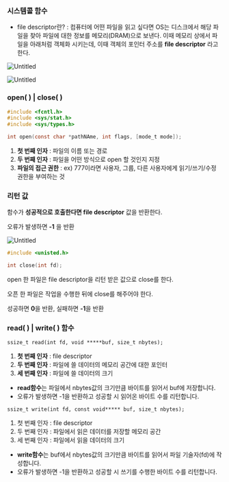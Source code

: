### 시스템콜 함수

- file descriptor란? : 컴퓨터에 어떤 파일을 읽고 싶다면 OS는 디스크에서 해당 파일을 찾아 파일에 대한 정보를 메모리(DRAM)으로 보낸다. 이때 메모리 상에서 파일을 아래처럼 객체화 시키는데, 이때 객체의 포인터 주소를 **file descriptor** 라고 한다.

![Untitled](https://s3-us-west-2.amazonaws.com/secure.notion-static.com/7be0ddea-e85c-41f3-b945-39417cf6d645/Untitled.png)

![Untitled](https://s3-us-west-2.amazonaws.com/secure.notion-static.com/e3889195-0226-448c-8a2b-e26b548dc37a/Untitled.png)

### open( ) | close( )

```c
#include <fcntl.h>
#include <sys/stat.h>
#include <sys/types.h>

int open(const char *pathNAme, int flags, [mode_t mode]);
```

1. **첫 번째 인자** : 파일의 이름 또는 경로
2. **두 번째 인자** : 파일을 어떤 방식으로 open 할 것인지 지정
3. **파일의 접근 권한** : ex) 777이라면 사용자, 그룹, 다른 사용자에게 읽기/쓰기/수정 권한을 부여하는 것

### 리턴 값

함수가 **성공적으로 호출한다면 file descriptor** 값을 반환한다.

오류가 발생하면 **-1** 을 반환

![Untitled](https://s3-us-west-2.amazonaws.com/secure.notion-static.com/703c622a-b3d1-4506-9bc8-ff3f65346ace/Untitled.png)

```c
#include <unisted.h>

int close(int fd);
```

open 한 파일은 file descriptor을 리턴 받은 값으로 close를 한다.

오픈 한 파일은 작업을 수행한 뒤에 close를 해주어야 한다.

성공하면 **0**을 반환, 실패하면 **-1**을 반환

### read( ) | write( ) 함수

`ssize_t read(int fd, void *****buf, size_t nbytes);`

1. **첫 번째 인자** : file descriptor
2. **두 번째 인자** : 파일에 쓸 데이터의 메모리 공간에 대한 포인터
3. **세 번째 인자** : 파일에 쓸 데이터의 크기

- **read함수**는 파일에서 nbytes값의 크기만큼 바이트를 읽어서 buf에 저장합니다.
- 오류가 발생하면 -1을 반환하고 성공할 시 읽어온 바이트 수를 리턴합니다.

`ssize_t write(int fd, const void***** buf, size_t nbytes);`

1. 첫 번째 인자 : file descriptor
2. 두 번째 인자 : 파일에서 읽은 데이터를 저장할 메모리 공간
3. 세 번째 인자 : 파일에서 읽을 데이터의 크기

- **write함수**는 buf에서 nbytes값의 크기만큼 바이트를 읽어서 파일 기술자(fd)에 작성합니다.
- 오류가 발생하면 -1을 반환하고 성공할 시 쓰기를 수행한 바이트 수를 리턴합니다.
